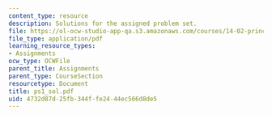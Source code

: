```yaml
---
content_type: resource
description: Solutions for the assigned problem set.
file: https://ol-ocw-studio-app-qa.s3.amazonaws.com/courses/14-02-principles-of-macroeconomics-fall-2004/4732d87d25fb344ffe2444ec566d8de5_ps1_sol.pdf
file_type: application/pdf
learning_resource_types:
- Assignments
ocw_type: OCWFile
parent_title: Assignments
parent_type: CourseSection
resourcetype: Document
title: ps1_sol.pdf
uid: 4732d87d-25fb-344f-fe24-44ec566d8de5
---
```


